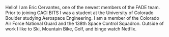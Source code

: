Hello! I am Eric Cervantes, one of the newest members of the FADE team. Prior to joining CACI BITS I was a student at the University of Colorado Boulder studying Aerospace Engineering. I am a member of the Colorado Air Force National Guard and the 138th Space Control Squadron. Outside of work I like to Ski, Mountain Bike, Golf, and binge watch Netflix.

